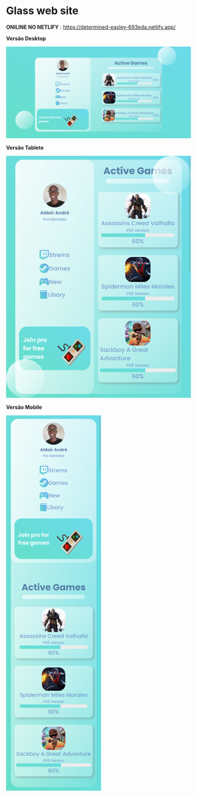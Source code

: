 # Glass web site 

**ONILINE NO NETLIFY** : https://determined-easley-693eda.netlify.app/

**Versão Desktop**

![Versão Mobile do site](https://github.com/aldairandre/glass-web-site-style/blob/main/design/desktop.png)

**Versão Tablete**

![Versão Mobile do site](https://github.com/aldairandre/glass-web-site-style/blob/main/design/tablete.png)


**Versão Mobile**

![Versão Mobile do site](https://github.com/aldairandre/glass-web-site-style/blob/main/design/mobile.png)


